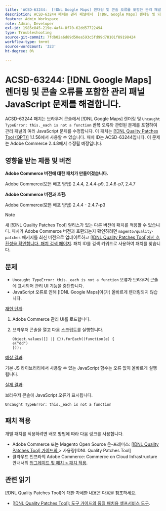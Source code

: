 ```yaml
---
title: 'ACSD-63244:  [!DNL Google Maps] 렌더링 및 콘솔 오류를 포함한 관리 패널 JavaScript 문제를 해결합니다.'
description: ACSD-63244 패치는 관리 패널에서  [!DNL Google Maps] 렌더링 및 되풀이되는 '발견되지 않은 유형' 오류와 관련된 문제를 포함하여 여러 JavaScript 문제를 수정합니다._each는 브라우저 콘솔에서 함수 오류가 아닙니다.
feature: Admin Workspace
role: Admin, Developer
exl-id: 1985c845-219e-4af4-8f70-62dd57722494
type: Troubleshooting
source-git-commit: 7fdb02a6d89d50ea593c5fd99d78101f89198424
workflow-type: tm+mt
source-wordcount: '323'
ht-degree: 0%

---
```


# ACSD-63244: [!DNL Google Maps] 렌더링 및 콘솔 오류를 포함한 관리 패널 JavaScript 문제를 해결합니다.

ACSD-63244 패치는 브라우저 콘솔에서 [!DNL Google Maps] 렌더링 및 `Uncaught TypeError: this._each is not a function` 반복 오류와 관련된 문제를 포함하여 관리 패널의 여러 JavaScript 문제를 수정합니다. 이 패치는 [[!DNL Quality Patches Tool (QPT)]](/help/tools/quality-patches-tool/quality-patches-tool-to-self-serve-quality-patches.md) 1.1.56에서 사용할 수 있습니다. 패치 ID는 ACSD-63244입니다. 이 문제는 Adobe Commerce 2.4.8에서 수정될 예정입니다.

## 영향을 받는 제품 및 버전

**Adobe Commerce 버전에 대한 패치가 만들어졌습니다.**

Adobe Commerce(모든 배포 방법) 2.4.4, 2.4.4-p9, 2.4.6-p7, 2.4.7

**Adobe Commerce 버전과 호환:**

Adobe Commerce(모든 배포 방법) 2.4.4 - 2.4.7-p3

>[!NOTE]
>
>새 [!DNL Quality Patches Tool] 릴리스가 있는 다른 버전에 패치를 적용할 수 있습니다. 패치가 Adobe Commerce 버전과 호환되는지 확인하려면 `magento/quality-patches` 패키지를 최신 버전으로 업데이트하고 [[!DNL Quality Patches Tool]에서 호환성을 확인합니다. 패치 검색 페이지](https://experienceleague.adobe.com/tools/commerce-quality-patches/index.html?lang=ko). 패치 ID를 검색 키워드로 사용하여 패치를 찾습니다.

## 문제

* `Uncaught TypeError: this._each is not a function` 오류가 브라우저 콘솔에 표시되어 관리 UI 기능을 중단합니다.
* JavaScript 오류로 인해 [!DNL Google Maps]이(가) 올바르게 렌더링되지 않습니다.

<u>재현 단계</u>:

1. Adobe Commerce 관리 UI를 로드합니다.
1. 브라우저 콘솔을 열고 다음 스크립트를 실행합니다.

   ```
   Object.values([] || {}).forEach((function(e) {  
   e("dd")  
   }));  
   ```

<u>예상 결과</u>:

기본 JS 라이브러리에서 사용할 수 있는 JavaScript 함수는 오류 없이 올바르게 실행됩니다.

<u>실제 결과</u>:

브라우저 콘솔에 JavaScript 오류가 표시됩니다.

```
Uncaught TypeError: this._each is not a function
```

## 패치 적용

개별 패치를 적용하려면 배포 방법에 따라 다음 링크를 사용합니다.

* Adobe Commerce 또는 Magento Open Source 온-프레미스: [[!DNL Quality Patches Tool]  가이드의 &#x200B;](/help/tools/quality-patches-tool/usage.md)> 사용량[!DNL Quality Patches Tool]
* 클라우드 인프라의 Adobe Commerce: Commerce on Cloud Infrastructure 안내서의 [업그레이드 및 패치 > 패치 적용](https://experienceleague.adobe.com/docs/commerce-cloud-service/user-guide/develop/upgrade/apply-patches.html?lang=ko).

## 관련 읽기

[!DNL Quality Patches Tool]에 대한 자세한 내용은 다음을 참조하세요.

* [[!DNL Quality Patches Tool]: 도구 가이드의 품질 패치용 셀프서비스 도구](/help/tools/quality-patches-tool/quality-patches-tool-to-self-serve-quality-patches.md).
